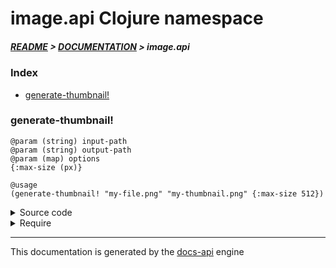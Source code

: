 
# image.api Clojure namespace

##### [README](../../../README.md) > [DOCUMENTATION](../../COVER.md) > image.api

### Index

- [generate-thumbnail!](#generate-thumbnail)

### generate-thumbnail!

```
@param (string) input-path
@param (string) output-path
@param (map) options
{:max-size (px)}
```

```
@usage
(generate-thumbnail! "my-file.png" "my-thumbnail.png" {:max-size 512})
```

<details>
<summary>Source code</summary>

```
(defn generate-thumbnail!
  [input-path output-path {:keys [max-size] :as options}]
  (let [input       (-> input-path clojure.java.io/file ImageIO/read)
        input-width (-> input .getWidth)
        mime-type   (io/filepath->mime-type input-path)
        type-int    (case mime-type "image/png" BufferedImage/TYPE_INT_ARGB BufferedImage/TYPE_INT_RGB)
        output      (helpers/resize-image input {:max-height max-size :max-width max-size :type-int type-int})
        [output-width output-height] (helpers/image-dimensions output)
        temporary (new BufferedImage output-width output-height type-int)
        graphics  (.getGraphics temporary)]
       (.drawImage graphics output 0 0 nil)
       (.dispose   graphics)
       (save-thumbnail! temporary output-path {:quality 1.0})
       (clojure.java.io/file output-path)))
```

</details>

<details>
<summary>Require</summary>

```
(ns my-namespace (:require [image.api :refer [generate-thumbnail!]]))

(image.api/generate-thumbnail! ...)
(generate-thumbnail!           ...)
```

</details>

---

This documentation is generated by the [docs-api](https://github.com/bithandshake/docs-api) engine

